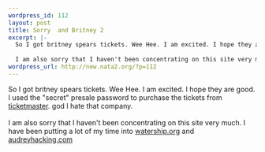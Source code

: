 ```yaml
--- 
wordpress_id: 112
layout: post
title: Sorry  and Britney 2
excerpt: |-
  So I got britney spears tickets. Wee Hee. I am excited. I hope they are good. I used the "secret" presale password to purchase the tickets from ticketmaster. god I hate that company.
  
  I am also sorry that I haven't been concentrating on this site very much. I have been putting a lot of my time into watership.o...
wordpress_url: http://new.nata2.org/?p=112
---
```

So I got britney spears tickets. Wee Hee. I am excited. I hope they are good. I used the "secret" presale password to purchase the tickets from <a href="http://www.ticketmaster.com">ticketmaster</a>. god I hate that company.
<br><br>
I am also sorry that I haven't been concentrating on this site very much. I have been putting a lot of my time into <a href="http://www.watership.org">watership.org</a> and <a href="http://www.audreyhacking.com">audreyhacking.com</a>
